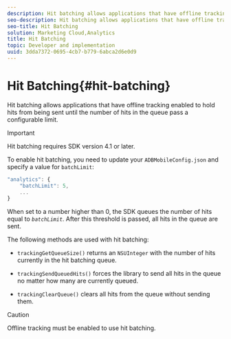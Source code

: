 ```yaml
---
description: Hit batching allows applications that have offline tracking enabled to hold hits from being sent until the number of hits in the queue pass a configurable limit.
seo-description: Hit batching allows applications that have offline tracking enabled to hold hits from being sent until the number of hits in the queue pass a configurable limit.
seo-title: Hit Batching
solution: Marketing Cloud,Analytics
title: Hit Batching
topic: Developer and implementation
uuid: 3dda7372-0695-4cb7-b779-6abca2d6e0d9
---
```


# Hit Batching{#hit-batching}

Hit batching allows applications that have offline tracking enabled to hold hits from being sent until the number of hits in the queue pass a configurable limit.

>[!IMPORTANT]
>
>Hit batching requires SDK version 4.1 or later.

To enable hit batching, you need to update your `ADBMobileConfig.json` and specify a value for `batchLimit`:

```js
"analytics": {
    "batchLimit": 5,
    ...
}
```

When set to a number higher than 0, the SDK queues the number of hits equal to *`batchLimit`*. After this threshold is passed, all hits in the queue are sent.

The following methods are used with hit batching:

* `trackingGetQueueSize()` returns an `NSUInteger` with the number of hits currently in the hit batching queue. 

* `trackingSendQueuedHits()` forces the library to send all hits in the queue no matter how many are currently queued. 
* `trackingClearQueue()` clears all hits from the queue without sending them.

>[!CAUTION]
>
>Offline tracking must be enabled to use hit batching.

